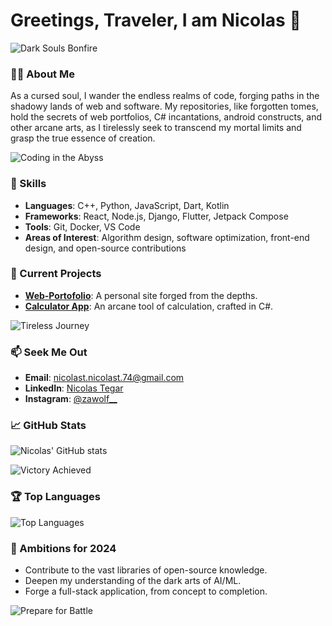 # Greetings, Traveler, I am Nicolas 👋

![Dark Souls Bonfire](https://i.imgur.com/onEev0E.gif)

### 👨‍💻 About Me
As a cursed soul, I wander the endless realms of code, forging paths in the shadowy lands of web and software. My repositories, like forgotten tomes, hold the secrets of web portfolios, C# incantations, android constructs, and other arcane arts, as I tirelessly seek to transcend my mortal limits and grasp the true essence of creation.

![Coding in the Abyss](https://i.imgur.com/mHbqOif.gif)

### 🌟 Skills
- **Languages**: C++, Python, JavaScript, Dart, Kotlin
- **Frameworks**: React, Node.js, Django, Flutter, Jetpack Compose
- **Tools**: Git, Docker, VS Code
- **Areas of Interest**: Algorithm design, software optimization, front-end design, and open-source contributions

### 🚀 Current Projects
- **[Web-Portofolio](https://github.com/Nicolast74/Web-Portofolio)**: A personal site forged from the depths.
- **[Calculator App](https://github.com/Nicolast74/calculator-app)**: An arcane tool of calculation, crafted in C#.

![Tireless Journey](https://i.imgur.com/lUh1jPb.gif)

### 📫 Seek Me Out
- **Email**: [nicolast.nicolast.74@gmail.com](mailto:nicolast.nicolast.74@gmail.com)
- **LinkedIn**: [Nicolas Tegar](https://www.linkedin.com/in/nicolas-tegar-57b8032ab/)
- **Instagram**: [@zawolf__](https://www.instagram.com/zawolf__/)

### 📈 GitHub Stats
![Nicolas' GitHub stats](https://github-readme-stats.vercel.app/api?username=Nicolast74&show_icons=true&theme=dark)

![Victory Achieved](https://i.imgur.com/rLn0tIh.gif)

### 🏆 Top Languages
![Top Languages](https://github-readme-stats.vercel.app/api/top-langs/?username=Nicolast74&layout=compact&theme=dark)

### 🎯 Ambitions for 2024
- Contribute to the vast libraries of open-source knowledge.
- Deepen my understanding of the dark arts of AI/ML.
- Forge a full-stack application, from concept to completion.

![Prepare for Battle](https://i.imgur.com/uozJw1V.gif)
